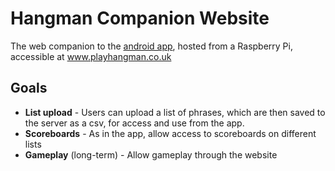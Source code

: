 # Hangman Companion Website

The web companion  to the [android app](https://github.com/Aaron-Mackay/Hangman-Android-Java), hosted from a Raspberry Pi, accessible at www.playhangman.co.uk

## Goals
* **List upload** - Users can upload a list of phrases, which are then saved to the server as a csv, for access and use from the app.
* **Scoreboards** - As in the app, allow access to scoreboards on different lists
* **Gameplay** (long-term) - Allow gameplay through the website
